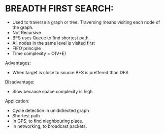 BREADTH FIRST SEARCH:
=====================

* Used to traverse a graph or tree. Traversing means visiting each node of the graph.
* Not Recursive 
* BFS uses Queue to find shortest path.
* All nodes in the same level is visited first
* FIFO principle
* Time complexity = O(V+E)

Advantages:
* When target is close to source BFS is preffered than DFS.

Disadvantage:
* Slow because space complexity is high

Application:
* Cycle detection in unididrected graph
* Shortest path
* In GPS, to find nieghbouring place.
* In networking, to broadcast packets.

